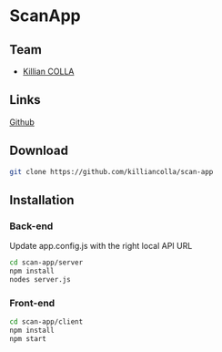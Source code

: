 # ScanApp
## Team

- [Killian COLLA](https://github.com/killiancolla)

## Links

[Github](https://github.com/killiancolla/scan-app)

## Download

```sh
git clone https://github.com/killiancolla/scan-app
```

## Installation
### Back-end

Update app.config.js with the right local API URL 

```sh
cd scan-app/server
npm install
nodes server.js
```

### Front-end


```sh
cd scan-app/client
npm install
npm start
```
